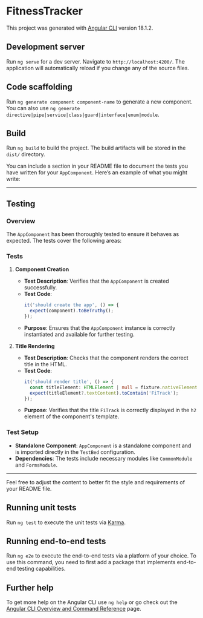 # FitnessTracker

This project was generated with [Angular CLI](https://github.com/angular/angular-cli) version 18.1.2.

## Development server

Run `ng serve` for a dev server. Navigate to `http://localhost:4200/`. The application will automatically reload if you change any of the source files.

## Code scaffolding

Run `ng generate component component-name` to generate a new component. You can also use `ng generate directive|pipe|service|class|guard|interface|enum|module`.

## Build

Run `ng build` to build the project. The build artifacts will be stored in the `dist/` directory.

You can include a section in your README file to document the tests you have written for your `AppComponent`. Here’s an example of what you might write:

---

## Testing

### Overview

The `AppComponent` has been thoroughly tested to ensure it behaves as expected. The tests cover the following areas:

### Tests

1. **Component Creation**

   - **Test Description**: Verifies that the `AppComponent` is created successfully.
   - **Test Code**:
     ```typescript
     it('should create the app', () => {
       expect(component).toBeTruthy();
     });
     ```
   - **Purpose**: Ensures that the `AppComponent` instance is correctly instantiated and available for further testing.

2. **Title Rendering**

   - **Test Description**: Checks that the component renders the correct title in the HTML.
   - **Test Code**:
     ```typescript
     it('should render title', () => {
       const titleElement: HTMLElement | null = fixture.nativeElement.querySelector('h2');
       expect(titleElement?.textContent).toContain('FiTrack');
     });
     ```
   - **Purpose**: Verifies that the title `FiTrack` is correctly displayed in the `h2` element of the component's template.

### Test Setup

- **Standalone Component**: `AppComponent` is a standalone component and is imported directly in the `TestBed` configuration.
- **Dependencies**: The tests include necessary modules like `CommonModule` and `FormsModule`.

---

Feel free to adjust the content to better fit the style and requirements of your README file.

## Running unit tests

Run `ng test` to execute the unit tests via [Karma](https://karma-runner.github.io).



## Running end-to-end tests

Run `ng e2e` to execute the end-to-end tests via a platform of your choice. To use this command, you need to first add a package that implements end-to-end testing capabilities.

## Further help

To get more help on the Angular CLI use `ng help` or go check out the [Angular CLI Overview and Command Reference](https://angular.dev/tools/cli) page.
